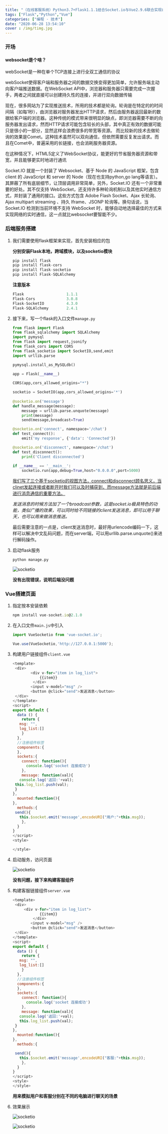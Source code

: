 ```yaml
---
title: "（在线客服系统）Python3.7+Flask1.1.1结合Socket.io与Vue2.9.6联合实现在线客服系统"
tags: ["Flask","Python","Vue"]
categories: ["编程 · 技术"]
date: "2020-06-28 13:54:10"
cover : /img/timg.jpg
---
```


### 开场

#### websocket是个啥？

webSocket是一种在单个TCP连接上进行全双工通信的协议

webSocket使得客户端和服务器之间的数据交换变得更加简单，允许服务端主动向客户端推送数据。在WebSocket API中，浏览器和服务器只需要完成一次握手，两者之间就直接可以创建持久性的连接，并进行双向数据传输

现在，很多网站为了实现推送技术，所用的技术都是轮询。轮询是在特定的的时间间隔（如每1秒），由浏览器对服务器发出HTTP请求，然后由服务器返回最新的数据给客户端的浏览器。这种传统的模式带来很明显的缺点，即浏览器需要不断的向服务器发出请求，然而HTTP请求可能包含较长的头部，其中真正有效的数据可能只是很小的一部分，显然这样会浪费很多的带宽等资源。 而比较新的技术去做轮询的效果是Comet。这种技术虽然可以双向通信，但依然需要反复发出请求。而且在Comet中，普遍采用的长链接，也会消耗服务器资源。

在这种情况下，HTML5定义了WebSocket协议，能更好的节省服务器资源和带宽，并且能够更实时地进行通讯

Socket.IO 就是一个封装了 Websocket、基于 Node 的 JavaScript 框架，包含 client 的 JavaScript 和 server 的 Node（现在也支持python,go lang等语言）。其屏蔽了所有底层细节，让顶层调用非常简单，另外，Socket.IO 还有一个非常重要的好处。其不仅支持 WebSocket，还支持许多种轮询机制以及其他实时通信方式，并封装了通用的接口。这些方式包含 Adobe Flash Socket、Ajax 长轮询、Ajax multipart streaming 、持久 Iframe、JSONP 轮询等。换句话说，当 Socket.IO 检测到当前环境不支持 WebSocket 时，能够自动地选择最佳的方式来实现网络的实时通信，这一点就比websocket要智能不少。

### 后端服务搭建

1. 我们需要使用flask框架来实现，首先安装相应的包

   **分别安装Flask本地，跨域模块，以及socketio模块**

   ```python
   pip install flask
   pip install flask-cors
   pip install flask-socketio
   pip install Flask-SQLAlchemy
   ```

   **注意版本**

   ```python
   Flask                   1.1.1
   Flask-Cors              3.0.8
   Flask-SocketIO          4.3.0
   Flask-SQLAlchemy        2.4.1
   ```

2. 接下来，写一个flask的入口文件`manage.py`

   ```python
   from flask import Flask
   from flask_sqlalchemy import SQLAlchemy
   import pymysql
   from flask import request,jsonify
   from flask_cors import CORS
   from flask_socketio import SocketIO,send,emit
   import urllib.parse
   
   pymysql.install_as_MySQLdb()
    
   app = Flask(__name__)
   
   CORS(app,cors_allowed_origins="*")
   
   socketio = SocketIO(app,cors_allowed_origins='*')
    
   @socketio.on('message')
   def handle_message(message):
       message = urllib.parse.unquote(message)
       print(message)
       send(message,broadcast=True)
   
   @socketio.on('connect', namespace='/chat')
   def test_connect():
       emit('my response', {'data': 'Connected'})
   
   @socketio.on('disconnect', namespace='/chat')
   def test_disconnect():
       print('Client disconnected')
    
   if __name__ == '__main__':
       socketio.run(app,debug=True,host="0.0.0.0",port=5000)
   ```

   <u>我们写了三个基于socketio的视图方法，connect和disconnect顾名思义，当clinet发起连接或者断开时我们可以及时捕获到，而message方法就是前后端进行消息通信的重要方法。</u>

   *发送消息的时候方法加了一个broadcast参数，这是socket.io极具特色的功能，类似广播的效果，可以同时给不同链接的client发送消息，即可以用于聊天，也可以用来做消息推送。*

    最后需要注意的一点是，client发送消息时，最好用urlencode编码一下，这样可以解决中文乱码问题，而在server端，可以用urllib.parse.unquote()来进行解码操作。

3. 启动flask服务

   ```python
   python manage.py
   ```

   ![socketio](https://wangxs020202.gitee.io/images/note/wsk1.png)

   **没有出现错误，说明后端没问题**

### Vue搭建页面

1. 指定按本安装依赖

   ```javascript
   npm install vue-socket.io@2.1.0
   ```

2. 在入口文件`main.js`中引入

   ```javascript
   import VueSocketio from 'vue-socket.io';
   
   Vue.use(VueSocketio,'http://127.0.0.1:5000');
   ```

3. 构建用户链接组件`client.vue`

   ```javascript
   <template>
   	<div>
           <div v-for="item in log_list">
               {{item}}
            </div>
           <input v-model="msg" />
           <button @click="send">发送消息</button>
   	</div>
   </template>
   <script>
   export default {
     data () {
       return {
   	  msg: "",
   	  log_list:[]
       }
     },
     //注册组件标签
     components:{
     },
     sockets:{
       connect: function(){
         console.log('socket 连接成功')
       },
       message: function(val){
   	  console.log('返回:'+val);
   	this.log_list.push(val);
   	}
   },
     mounted:function(){
   },
     methods:{
   	send(){
   	  this.$socket.emit('message',encodeURI("用户:"+this.msg));
       },
     }
   }
   </script>
   <style>
   
   </style>
   ```

4. 启动服务，访问页面

   ![socketio](https://wangxs020202.gitee.io/images/note/wsk2.png)

   **没有问题，接下来构建客服组件**

5. 构建客服链接组件`server.vue`

   ```javascript
   <template>
   	<div>
   		<div v-for="item in log_list">
               {{item}}
            </div>
           <input v-model="msg" />
           <button @click="send">发送消息</button>
   	</div>
   </template>
   <script>
   export default {
     data () {
       return {
   	  msg: "",
   	  log_list:[]
       }
     },
     //注册组件标签
     components:{
     },
     sockets:{
       connect: function(){
         console.log('socket 连接成功')
       },
       message: function(val){
   	  console.log('返回:'+val);
   	  this.log_list.push(val);
   	}
   },
     mounted:function(){	
   },
     methods:{
   
   	send(){
   	  this.$socket.emit('message',encodeURI("客服:"+this.msg));
       },  
     }
   }
   </script>
   <style>
   </style>
   ```

   **用来模拟用户和客服分别在不同的电脑进行聊天的场景**

6. 效果展示

   ![socketio](https://wangxs020202.gitee.io/images/note/wsk3.png)

   ![socketio](https://wangxs020202.gitee.io/images/note/wsk4.png)